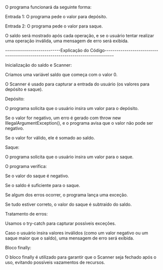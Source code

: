 O programa funcionará da seguinte forma:

Entrada 1: O programa pede o valor para depósito.

Entrada 2: O programa pede o valor para saque.

O saldo será mostrado após cada operação, e se o usuário tentar realizar uma operação inválida, uma mensagem de erro será exibida.

   ----------------------------Explicação do Código----------------------------------------------------------------------------------

Inicialização do saldo e Scanner:

Criamos uma variável saldo que começa com o valor 0.

O Scanner é usado para capturar a entrada do usuário (os valores para depósito e saque).

Depósito:

O programa solicita que o usuário insira um valor para o depósito.

Se o valor for negativo, um erro é gerado com throw new IllegalArgumentException(), e o programa avisa que o valor não pode ser negativo.

Se o valor for válido, ele é somado ao saldo.

Saque:

O programa solicita que o usuário insira um valor para o saque.

O programa verifica:

Se o valor do saque é negativo.

Se o saldo é suficiente para o saque.

Se algum dos erros ocorrer, o programa lança uma exceção.

Se tudo estiver correto, o valor do saque é subtraído do saldo.

Tratamento de erros:

Usamos o try-catch para capturar possíveis exceções.

Caso o usuário insira valores inválidos (como um valor negativo ou um saque maior que o saldo), uma mensagem de erro será exibida.

Bloco finally:

O bloco finally é utilizado para garantir que o Scanner seja fechado após o uso, evitando possíveis vazamentos de recursos.
